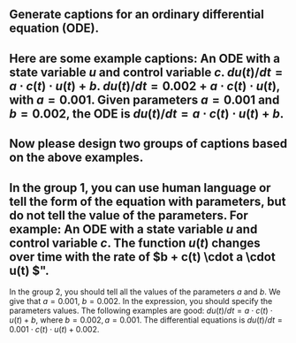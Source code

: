 Generate captions for an ordinary differential equation (ODE).
---
Here are some example captions:
An ODE with a state variable $u$ and control variable $c$.
$du(t)/dt = a \cdot c(t) \cdot u(t) + b$.
$du(t)/dt = 0.002 + a \cdot c(t) \cdot u(t)$, with $a = 0.001$.
Given parameters $a = 0.001$ and $b = 0.002$, the ODE is $du(t)/dt = a \cdot c(t) \cdot u(t) + b$.
---
Now please design two groups of captions based on the above examples. 
---
In the group 1, you can use human language or tell the form of the equation with parameters, but do not tell the value of the parameters. For example:
An ODE with a state variable $u$ and control variable $c$.
The function $u(t)$ changes over time with the rate of $b + c(t) \cdot a \cdot u(t) $".
---
In the group 2, you should tell all the values of the parameters $a$ and $b$. We give that $a = 0.001$, $b = 0.002.$ In the expression, you should specify the parameters values. The following examples are good:
$du(t)/dt = a \cdot c(t) \cdot u(t) + b$, where $b = 0.002, a = 0.001$.
The differential equations is $du(t)/dt = 0.001 \cdot c(t) \cdot u(t) + 0.002$.

